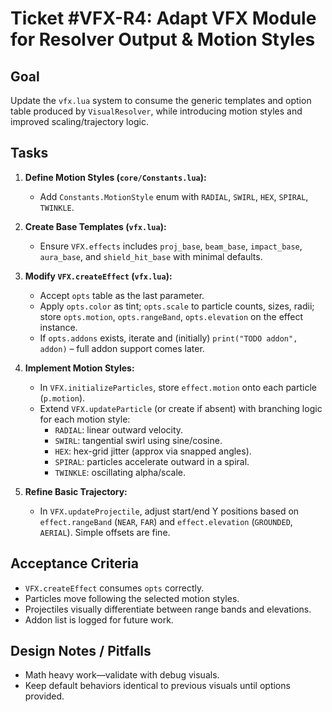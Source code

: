 # Ticket #VFX-R4: Adapt VFX Module for Resolver Output & Motion Styles

## Goal
Update the `vfx.lua` system to consume the generic templates and option table produced by `VisualResolver`, while introducing motion styles and improved scaling/trajectory logic.

## Tasks
1. **Define Motion Styles (`core/Constants.lua`):**
   * Add `Constants.MotionStyle` enum with `RADIAL`, `SWIRL`, `HEX`, `SPIRAL`, `TWINKLE`.

2. **Create Base Templates (`vfx.lua`):**
   * Ensure `VFX.effects` includes `proj_base`, `beam_base`, `impact_base`, `aura_base`, and `shield_hit_base` with minimal defaults.

3. **Modify `VFX.createEffect` (`vfx.lua`):**
   * Accept `opts` table as the last parameter.
   * Apply `opts.color` as tint; `opts.scale` to particle counts, sizes, radii; store `opts.motion`, `opts.rangeBand`, `opts.elevation` on the effect instance.
   * If `opts.addons` exists, iterate and (initially) `print("TODO addon", addon)` – full addon support comes later.

4. **Implement Motion Styles:**
   * In `VFX.initializeParticles`, store `effect.motion` onto each particle (`p.motion`).
   * Extend `VFX.updateParticle` (or create if absent) with branching logic for each motion style:
     * `RADIAL`: linear outward velocity.
     * `SWIRL`: tangential swirl using sine/cosine.
     * `HEX`: hex-grid jitter (approx via snapped angles).
     * `SPIRAL`: particles accelerate outward in a spiral.
     * `TWINKLE`: oscillating alpha/scale.

5. **Refine Basic Trajectory:**
   * In `VFX.updateProjectile`, adjust start/end Y positions based on `effect.rangeBand` (`NEAR`, `FAR`) and `effect.elevation` (`GROUNDED`, `AERIAL`). Simple offsets are fine.

## Acceptance Criteria
* `VFX.createEffect` consumes `opts` correctly.
* Particles move following the selected motion styles.
* Projectiles visually differentiate between range bands and elevations.
* Addon list is logged for future work.

## Design Notes / Pitfalls
* Math heavy work—validate with debug visuals.
* Keep default behaviors identical to previous visuals until options provided. 